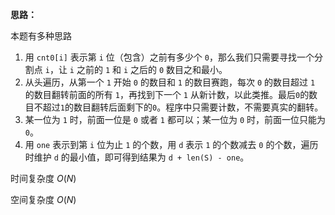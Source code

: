 **思路：**

本题有多种思路

1. 用 `cnt0[i]` 表示第 `i` 位（包含）之前有多少个 `0`，那么我们只需要寻找一个分割点 `i`，让 `i` 之前的 `1` 和 `i` 之后的 `0` 数目之和最小。
2. 从头遍历，从第一个 `1` 开始 `0` 的数目和 `1` 的数目赛跑，每次 `0` 的数目超过 `1` 的数目翻转前面的所有 `1`，再找到下一个 `1` 从新计数，以此类推。最后`0`的数目不超过`1`的数目翻转后面剩下的`0`。程序中只需要计数，不需要真实的翻转。
3. 某一位为 `1` 时，前面一位是 `0` 或者 `1` 都可以；某一位为 `0` 时，前面一位只能为 `0`。
4. 用 `one` 表示到第 `i` 位为止 `1` 的个数，用 `d` 表示 `1` 的个数减去 `0` 的个数，遍历时维护 `d` 的最小值，即可得到结果为 `d + len(S) - one`。

时间复杂度 $O(N)$

空间复杂度 $O(N)$

